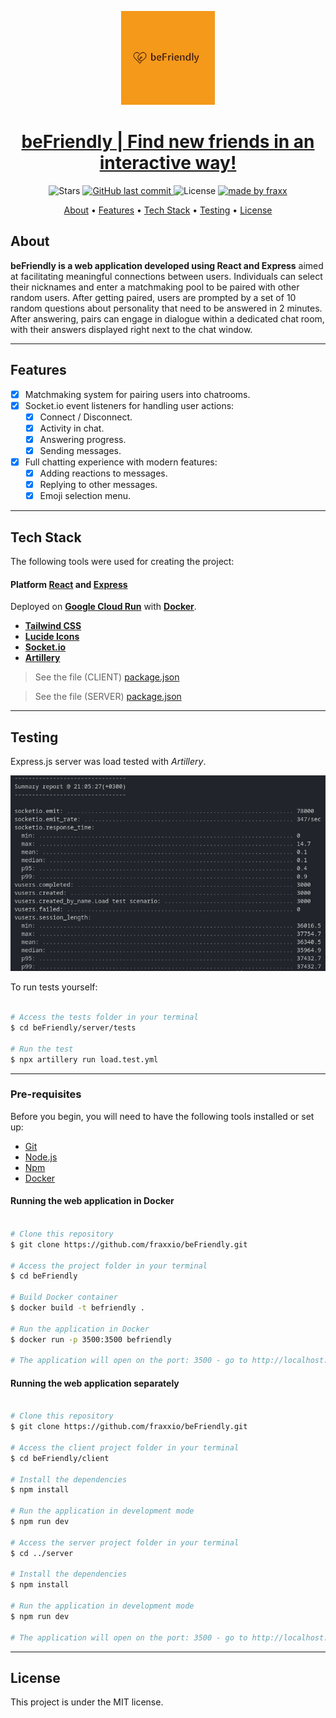 <p align="center">
<img alt="project" title="#About" width="150px" src="/client/public/LogoBanner.png" />
</p>
<h1 align="center">
  <a href="#"> beFriendly | Find new friends in an interactive way!</a>
</h1>

<p align="center">

  <img alt="Stars" src="https://img.shields.io/github/stars/fraxxio/beFriendly?style=social">
  
  <a href="https://github.com/fraxxio/beFriendly.git">
    <img alt="GitHub last commit" src="https://img.shields.io/github/last-commit/fraxxio/beFriendly">
  </a>
    
  <img alt="License" src="https://img.shields.io/badge/license-MIT-brightgreen">

  <a href="https://github.com/fraxxio/">
    <img alt="made by fraxx" src="https://img.shields.io/badge/Made_By-fraxx-blue">
  </a>
</p>

<p align="center">
 <a href="#about">About</a> •
 <a href="#features">Features</a> •
 <a href="#tech-stack">Tech Stack</a> •  
 <a href="#testing">Testing</a> •  
 <a href="#license">License</a>
</p>

## About

**beFriendly is a web application developed using React and Express** aimed at facilitating meaningful connections between users. Individuals can select their nicknames and enter a matchmaking pool to be paired with other random users. After getting paired, users are prompted by a set of 10 random questions about personality that need to be answered in 2 minutes. After answering, pairs can engage in dialogue within a dedicated chat room, with their answers displayed right next to the chat window.

---

## Features

- [x] Matchmaking system for pairing users into chatrooms.
- [x] Socket.io event listeners for handling user actions:
  - [x] Connect / Disconnect.
  - [x] Activity in chat.
  - [x] Answering progress.
  - [x] Sending messages.
- [x] Full chatting experience with modern features:
  - [x] Adding reactions to messages.
  - [x] Replying to other messages.
  - [x] Emoji selection menu.

---

## Tech Stack

The following tools were used for creating the project:

#### **Platform** [React](https://react.dev/) and [Express](https://expressjs.com/)

Deployed on **[Google Cloud Run](https://cloud.google.com/run)** with **[Docker](https://www.docker.com/)**.

- **[Tailwind CSS](https://tailwindcss.com/)**
- **[Lucide Icons](https://lucide.dev/icons/)**
- **[Socket.io](https://socket.io/)**
- **[Artillery](https://www.artillery.io/)**

> See the file (CLIENT) [package.json](https://github.com/fraxxio/beFriendly/blob/master/client/package.json)

> See the file (SERVER) [package.json](https://github.com/fraxxio/beFriendly/blob/master/server/package.json)

---

## Testing

Express.js server was load tested with _Artillery_.

<p align="center">
<img alt="Testing" title="#Testing" width="700px" src="/client/public/Tests.png" />
</p>

To run tests yourself:

```bash

# Access the tests folder in your terminal
$ cd beFriendly/server/tests

# Run the test
$ npx artillery run load.test.yml

```

---

### Pre-requisites

Before you begin, you will need to have the following tools installed or set up:

- [Git](https://git-scm.com)
- [Node.js](https://nodejs.org/en/)
- [Npm](https://www.npmjs.com/)
- [Docker](https://www.docker.com/)

#### Running the web application in Docker

```bash

# Clone this repository
$ git clone https://github.com/fraxxio/beFriendly.git

# Access the project folder in your terminal
$ cd beFriendly

# Build Docker container
$ docker build -t befriendly .

# Run the application in Docker
$ docker run -p 3500:3500 befriendly

# The application will open on the port: 3500 - go to http://localhost:3500

```

#### Running the web application separately

```bash

# Clone this repository
$ git clone https://github.com/fraxxio/beFriendly.git

# Access the client project folder in your terminal
$ cd beFriendly/client

# Install the dependencies
$ npm install

# Run the application in development mode
$ npm run dev

# Access the server project folder in your terminal
$ cd ../server

# Install the dependencies
$ npm install

# Run the application in development mode
$ npm run dev

# The application will open on the port: 3500 - go to http://localhost:3500

```

---

## License

This project is under the MIT license.
